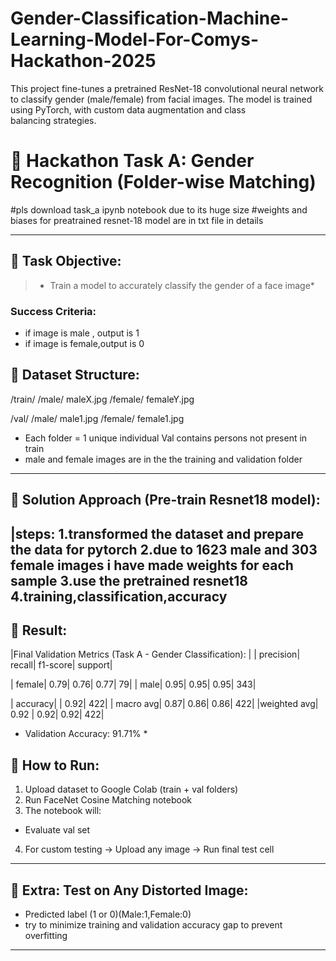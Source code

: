 # Gender-Classification-Machine-Learning-Model-For-Comys-Hackathon-2025
This project fine-tunes a pretrained ResNet-18 convolutional neural network to classify gender (male/female) from facial images. The model is trained using PyTorch, with custom data augmentation and class balancing strategies.
# 🚀 Hackathon Task A: Gender Recognition (Folder-wise Matching)
#pls download task_a ipynb notebook due to its huge size
#weights and biases for preatrained resnet-18 model are in txt file in details

---

## 📌 Task Objective:

> * Train a model to accurately classify the gender of a face image*

###  Success Criteria:

* if image is male , output is 1
* if image is female,output is 0                                         



## 📌 Dataset Structure:


/train/
    /male/
     maleX.jpg
     /female/
     femaleY.jpg

/val/
    /male/
     male1.jpg
     /female/
     female1.jpg


* Each folder = 1 unique individual
  Val contains persons not present in train
* male and female images are in the the training and validation folder

---

## 📌 Solution Approach (Pre-train Resnet18 model):

|steps:
1.transformed the dataset and prepare the data for pytorch
2.due to 1623 male and 303 female images i have made weights for each sample
3.use the pretrained resnet18
4.training,classification,accuracy
---

## 📌 Result:

|Final Validation Metrics (Task A - Gender Classification):
|             | precision|    recall|  f1-score|   support|

|      female|       0.79|      0.76|      0.77|       79|
|        male|       0.95|     0.95|     0.95|       343|

|    accuracy|                     |     0.92|      422|
|   macro avg|       0.87|      0.86|      0.86|       422|
|weighted avg|       0.92 |     0.92|     0.92|       422|

* Validation Accuracy: 91.71% *


## 📌 How to Run:

1.  Upload dataset to Google Colab (train + val folders)
2.  Run FaceNet Cosine Matching notebook
3.  The notebook will:

   * Evaluate val set
4.  For custom testing → Upload any image → Run final test cell

---

## 📌 Extra: Test on Any Distorted Image:

* Predicted label (1 or 0)(Male:1,Female:0)
* try to minimize training and validation accuracy gap to prevent overfitting
---
